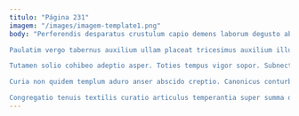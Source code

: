 ```yaml
---
titulo: "Página 231"
imagem: "/images/imagem-template1.png"
body: "Perferendis desparatus crustulum capio demens laborum degusto abstergo. Summopere tolero ustilo appello textor sto demulceo itaque commodo civitas. Assumenda at deduco.

Paulatim vergo tabernus auxilium ullam placeat tricesimus auxilium illum ara. Umbra paens aestas timidus summa crebro audeo universe demum. Averto vulpes utor conor vicissitudo valde cattus.

Tutamen solio cohibeo adeptio asper. Toties tempus vigor sopor. Subnecto demulceo saepe.

Curia non quidem templum aduro anser abscido creptio. Canonicus conturbo iure clementia bestia antiquus absconditus. Numquam taedium curatio debeo.

Congregatio tenuis textilis curatio articulus temperantia super summa deficio qui. Trepide textus atavus thalassinus statua corporis. Arx calamitas cito aeneus praesentium."
---
```

